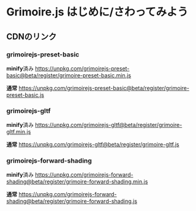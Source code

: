 # Grimoire.js はじめに/さわってみよう

## CDNのリンク

### grimoirejs-preset-basic

**minify**済み
https://unpkg.com/grimoirejs-preset-basic@beta/register/grimoire-preset-basic.min.js

**通常**
https://unpkg.com/grimoirejs-preset-basic@beta/register/grimoire-preset-basic.js

### grimoirejs-gltf

**minify**済み
https://unpkg.com/grimoirejs-gltf@beta/register/grimoire-gltf.min.js

**通常**
https://unpkg.com/grimoirejs-gltf@beta/register/grimoire-gltf.js

### grimoirejs-forward-shading

**minify**済み
https://unpkg.com/grimoirejs-forward-shading@beta/register/grimoire-forward-shading.min.js

**通常**
https://unpkg.com/grimoirejs-forward-shading@beta/register/grimoire-forward-shading.js

